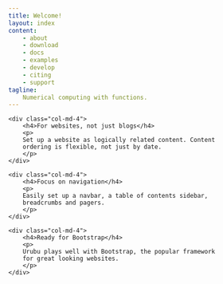 ```yaml
---
title: Welcome!
layout: index
content:
    - about
    - download
    - docs
    - examples
    - develop
    - citing
    - support
tagline:
    Numerical computing with functions.
---
```


<div class="row">

    <div class="col-md-4">
        <h4>For websites, not just blogs</h4>
        <p>
        Set up a website as logically related content. Content
        ordering is flexible, not just by date.
        </p>
    </div>

    <div class="col-md-4">
        <h4>Focus on navigation</h4>
        <p>
        Easily set up a navbar, a table of contents sidebar,
        breadcrumbs and pagers.
        </p>
    </div>

    <div class="col-md-4">
        <h4>Ready for Bootstrap</h4>
        <p>
        Urubu plays well with Bootstrap, the popular framework
        for great looking websites.
        </p>
    </div>

</div>
